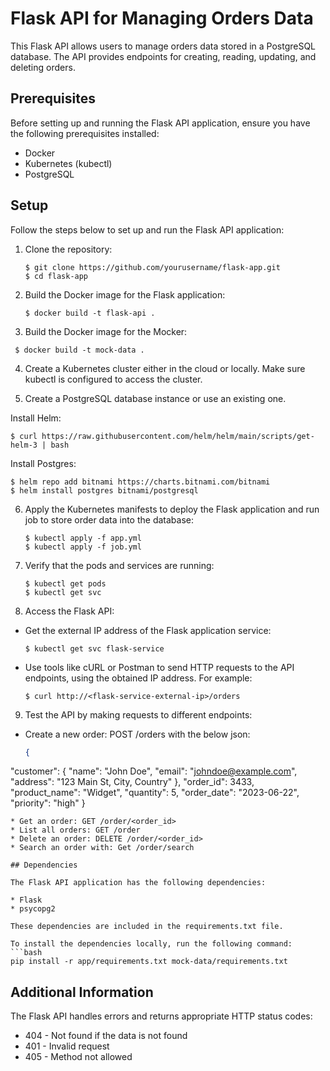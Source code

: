 # Flask API for Managing Orders Data

This Flask API allows users to manage orders data stored in a PostgreSQL database. The API provides endpoints for creating, reading, updating, and deleting orders.

## Prerequisites

Before setting up and running the Flask API application, ensure you have the following prerequisites installed:

- Docker
- Kubernetes (kubectl)
- PostgreSQL

## Setup

Follow the steps below to set up and run the Flask API application:

1. Clone the repository:

   ```shell
   $ git clone https://github.com/yourusername/flask-app.git
   $ cd flask-app
   ```

2. Build the Docker image for the Flask application:
   ```shell
   $ docker build -t flask-api .
   ```

3. Build the Docker image for the Mocker:
  ```shell
   $ docker build -t mock-data .
   ```

4. Create a Kubernetes cluster either in the cloud or locally. Make sure kubectl is configured to access the cluster.

5. Create a PostgreSQL database instance or use an existing one.

Install Helm:
   ```shell
   $ curl https://raw.githubusercontent.com/helm/helm/main/scripts/get-helm-3 | bash
   ```

Install Postgres: 
   ```shell
   $ helm repo add bitnami https://charts.bitnami.com/bitnami 
   $ helm install postgres bitnami/postgresql
   ```


6. Apply the Kubernetes manifests to deploy the Flask application and run job to store order data into the database:
   ```shell
   $ kubectl apply -f app.yml
   $ kubectl apply -f job.yml
   ```

7. Verify that the pods and services are running:
   ```shell
   $ kubectl get pods
   $ kubectl get svc   
   ```
   
8. Access the Flask API:

- Get the external IP address of the Flask application service:
   ```shell
   $ kubectl get svc flask-service
   ```

- Use tools like cURL or Postman to send HTTP requests to the API endpoints, using the obtained IP address. For example:
   ```shell
   $ curl http://<flask-service-external-ip>/orders
   ```

9. Test the API by making requests to different endpoints:

* Create a new order: POST /orders with the below json:
  ```json
  {
 "customer": {
   "name": "John Doe",
   "email": "johndoe@example.com",
   "address": "123 Main St, City, Country"
 },
 "order_id": 3433,
 "product_name": "Widget",
 "quantity": 5,
 "order_date": "2023-06-22",
 "priority": "high"
}

  ```
* Get an order: GET /order/<order_id>
* List all orders: GET /order
* Delete an order: DELETE /order/<order_id>
* Search an order with: Get /order/search

## Dependencies

The Flask API application has the following dependencies:

* Flask
* psycopg2

These dependencies are included in the requirements.txt file.

To install the dependencies locally, run the following command:
```bash
pip install -r app/requirements.txt mock-data/requirements.txt
```

## Additional Information

The Flask API handles errors and returns appropriate HTTP status codes:

* 404 - Not found if the data is not found
* 401 - Invalid request
* 405 - Method not allowed


